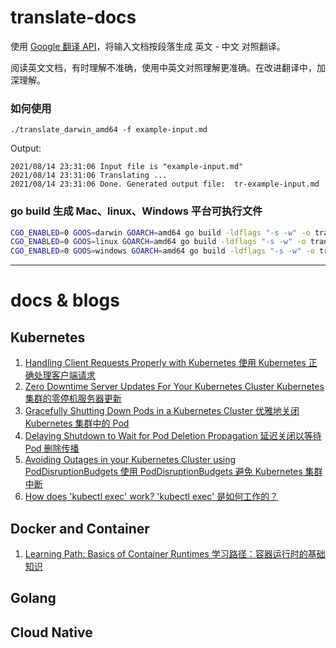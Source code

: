 # translate-docs

使用 [Google 翻译 API](https://translate.google.cn/)，将输入文档按段落生成 英文 - 中文 对照翻译。

阅读英文文档，有时理解不准确，使用中英文对照理解更准确。在改进翻译中，加深理解。

### 如何使用

```
./translate_darwin_amd64 -f example-input.md

```

Output:
```
2021/08/14 23:31:06 Input file is "example-input.md"
2021/08/14 23:31:06 Translating ...
2021/08/14 23:31:06 Done. Generated output file:  tr-example-input.md
```

### go build 生成 Mac、linux、Windows 平台可执行文件

```sh
CGO_ENABLED=0 GOOS=darwin GOARCH=amd64 go build -ldflags "-s -w" -o translate_darwin_amd64 translate.go
CGO_ENABLED=0 GOOS=linux GOARCH=amd64 go build -ldflags "-s -w" -o translate_linux_amd64 translate.go
CGO_ENABLED=0 GOOS=windows GOARCH=amd64 go build -ldflags "-s -w" -o translate_windows_amd64.exe translate.go
```

---

# docs & blogs

## Kubernetes

1. [Handling Client Requests Properly with Kubernetes 使用 Kubernetes 正确处理客户端请求](docs/tr-1-Handling-Client-Requests-Properly-with-Kubernetes.md)
1. [Zero Downtime Server Updates For Your Kubernetes Cluster Kubernetes 集群的零停机服务器更新](docs/tr-2-zero-downtime-server-updates-for-your-kubernetes-cluster.md)
1. [Gracefully Shutting Down Pods in a Kubernetes Cluster 优雅地关闭 Kubernetes 集群中的 Pod](docs/tr-3-gracefully-shutting-down-pods-in-a-kubernetes-cluster.md)
1. [Delaying Shutdown to Wait for Pod Deletion Propagation 延迟关闭以等待 Pod 删除传播](docs/tr-4-delaying-shutdown-to-wait-for-pod-deletion-propagation.md)
1. [Avoiding Outages in your Kubernetes Cluster using PodDisruptionBudgets 使用 PodDisruptionBudgets 避免 Kubernetes 集群中断](docs/tr-5-avoiding-outages-in-your-kubernetes-cluster-using-poddisruptionbudgets.md)
1. [How does 'kubectl exec' work? 'kubectl exec' 是如何工作的？](docs/tr-6-how-kubectl-exec-works.md)


## Docker and Container

1. [Learning Path: Basics of Container Runtimes 学习路径：容器运行时的基础知识](docs/tr-7-basics-of-container-runtimes.md)


## Golang

## Cloud Native



